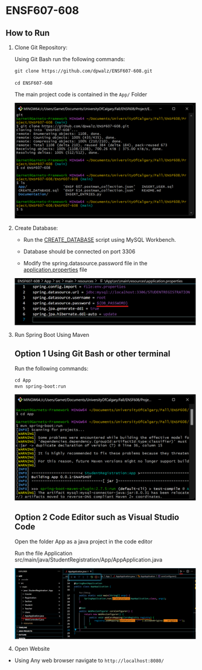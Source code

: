 # ENSF607-608

## How to Run

1. Clone Git Repository:
	
	Using Git Bash run the following commands:
	```
	git clone https://github.com/dpwalz/ENSF607-608.git
	
	cd ENSF607-608
	``` 
	The main project code is contained in the ```App/``` Folder

	![Git Process](Documentation/Screenshots/git_process.png)
	

1. Create Database:
	
	- Run the [CREATE_DATABASE](CREATE_DATABASE.sql) script using MySQL Workbench.

	- Database should be connected on port 3306

	- Modify the spring.datasource.password file in the [application.properties](/App/src/main/resources/application.properties) file

	![Password Picture](Documentation/Screenshots/database_password.png)

1. Run Spring Boot Using Maven

	## Option 1 Using Git Bash or other terminal

	Run the following commands:
	```
	cd App
	mvn spring-boot:run
	``` 

	![Password Picture](Documentation/Screenshots/run_terminal.png)

	## Option 2 Code Editor such as Visual Studio Code

	Open the folder App as a java project in the code editor

	Run the file Application src/main/java/StudentRegistration/App/AppApplication.java

	
	![Password Picture](Documentation/Screenshots/run_gui.png)

1. Open Website

- Using Any web browser navigate to ```http://localhost:8080/```